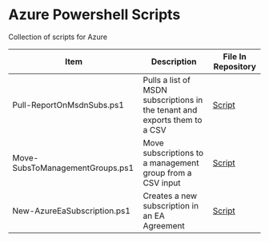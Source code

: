 # Azure Powershell Scripts 
Collection of scripts for Azure

| Item                            | Description                                                                | File In Repository                                     |
| ------------------------------- | -------------------------------------------------------------------------- | ------------------------------------------------------ |
| Pull-ReportOnMsdnSubs.ps1       | Pulls a list of MSDN subscriptions in the tenant and exports them to a CSV | [Script](/az-subscription/Pull-ReportOnMsdnSubs.ps1)   |
| Move-SubsToManagementGroups.ps1 | Move subscriptions to a management group from a CSV input                  | [Script](/az-subscription/Pull-ReportOnMsdnSubs.ps1)   |
| New-AzureEaSubscription.ps1     | Creates a new subscription in an EA Agreement                              | [Script](/az-subscription/New-AzureEaSubscription.ps1) |
